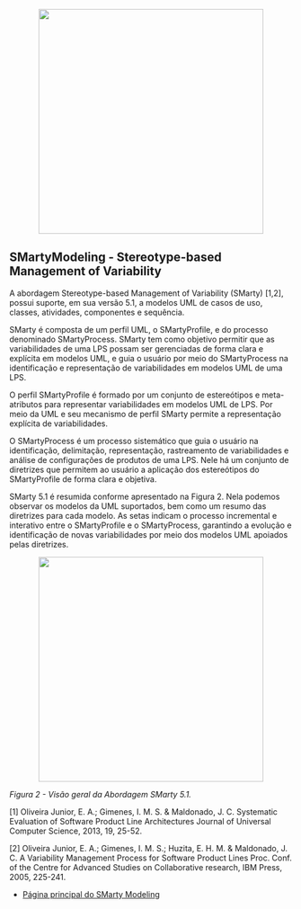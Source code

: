 <p align="center"><a href="http://www.din.uem.br/~smarty/smarty.html" target="_blank"><img src="https://www.inffoc.com.br/logo-smartymodeling.png" width="400"></a></p>


## SMartyModeling - Stereotype-based Management of Variability

A abordagem Stereotype-based Management of Variability (SMarty) [1,2], possui suporte, em sua versão 5.1, a modelos UML de casos de uso, classes, atividades, componentes e sequência.

SMarty é composta de um perfil UML, o SMartyProfile, e do processo denominado SMartyProcess. SMarty tem como objetivo permitir que as variabilidades de uma LPS possam ser gerenciadas de forma clara e explícita em modelos UML, e guia o usuário por meio do SMartyProcess na identificação e representação de variabilidades em modelos UML de uma LPS.

O perfil SMartyProfile é formado por um conjunto de estereótipos e meta-atributos para representar variabilidades em modelos UML de LPS. Por meio da UML e seu mecanismo de perfil SMarty permite a representação explícita de variabilidades.

O SMartyProcess é um processo sistemático que guia o usuário na identificação, delimitação, representação, rastreamento de variabilidades e análise de configurações de produtos de uma LPS. Nele há um conjunto de diretrizes que permitem ao usuário a aplicação dos estereótipos do SMartyProfile de forma clara e objetiva.

SMarty 5.1 é resumida conforme apresentado na Figura 2. Nela podemos observar os modelos da UML suportados, bem como um resumo das diretrizes para cada modelo. As setas indicam o processo incremental e interativo entre o SMartyProfile e o SMartyProcess, garantindo a evolução e identificação de novas variabilidades por meio dos modelos UML apoiados pelas diretrizes.

<p align="center"><a href="http://www.din.uem.br/~smarty/smarty.html" target="_blank"><img src="http://www.din.uem.br/~smarty/img/smarty_g.jpg" width="400"></a></p>
<p> <i>Figura 2 - Visão geral da Abordagem SMarty 5.1.</i></p>



[1] Oliveira Junior, E. A.; Gimenes, I. M. S. & Maldonado, J. C. Systematic Evaluation of Software Product Line Architectures Journal of Universal Computer Science, 2013, 19, 25-52.

[2] Oliveira Junior, E. A.; Gimenes, I. M. S.; Huzita, E. H. M. & Maldonado, J. C. A Variability Management Process for Software Product Lines Proc. Conf. of the Centre for Advanced Studies on Collaborative research, IBM Press, 2005, 225-241.

- [Página principal do SMarty Modeling](http://www.din.uem.br/~smarty/smarty.html)
